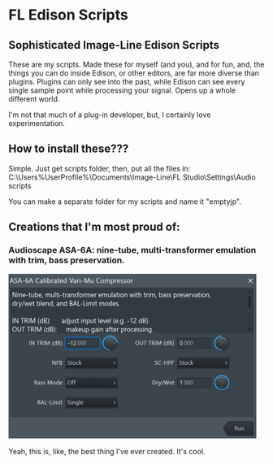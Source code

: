 # FL Edison Scripts
## Sophisticated Image-Line Edison Scripts
These are my scripts. Made these for myself (and you), and for fun, and, the things you can do inside Edison, or other editors, are far more diverse than plugins. Plugins can only see into the past, while Edison can see every single sample point while processing your signal. Opens up a whole different world.

I'm not that much of a plug-in developer, but, I certainly love experimentation.

## How to install these???

Simple. Just get scripts folder, then, put all the files in:
C:\Users\%UserProfile%\Documents\Image-Line\FL Studio\Settings\Audio scripts

You can make a separate folder for my scripts and name it "emptyjp".

## Creations that I'm most proud of:

### Audioscape ASA-6A: nine-tube, multi-transformer emulation with trim, bass preservation.
![Audioscape ASA-6A](/img/asa6a.png?raw=true "Audioscape ASA-6A")

Yeah, this is, like, the best thing I've ever created. It's cool.
